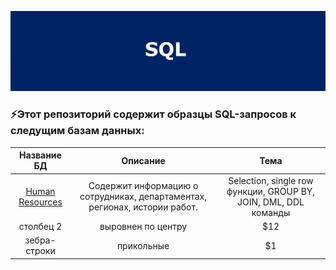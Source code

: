 ![Header](https://raw.githubusercontent.com/KunxY174/KunxY174/main/sqlheader2.jpg)

### ⚡Этот репозиторий содержит образцы SQL-запросов к следущим базам данных:
| Название БД       | Описание                          |Тема|
| :-------------:|:------------------------:|:-----:|
| [Human Resources](https://github.com/KunxY174/SQL/tree/main/Human-Resources)|Содержит информацию о сотрудниках, департаментах, регионах, истории работ.|Selection, single row функции, GROUP BY, JOIN, DML, DDL команды|
| столбец 2     | выровнен по центру |   $12 |
| зебра-строки  | прикольные         |    $1 |

